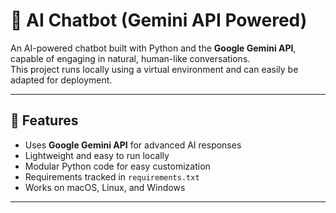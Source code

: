 # 🤖 AI Chatbot (Gemini API Powered)

An AI-powered chatbot built with Python and the **Google Gemini API**, capable of engaging in natural, human-like conversations.  
This project runs locally using a virtual environment and can easily be adapted for deployment.

---

## 📌 Features
- Uses **Google Gemini API** for advanced AI responses
- Lightweight and easy to run locally
- Modular Python code for easy customization
- Requirements tracked in `requirements.txt`
- Works on macOS, Linux, and Windows

---
